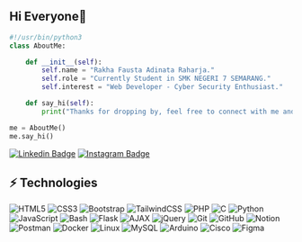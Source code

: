 ## Hi Everyone👋

```py
#!/usr/bin/python3
class AboutMe:

    def __init__(self):
        self.name = "Rakha Fausta Adinata Raharja."
        self.role = "Currently Student in SMK NEGERI 7 SEMARANG."
        self.interest = "Web Developer - Cyber Security Enthusiast."

    def say_hi(self):
        print("Thanks for dropping by, feel free to connect with me and explore my work here.")

me = AboutMe()
me.say_hi()
```

[![Linkedin Badge](https://img.shields.io/badge/-RakhaFausta-blue?style=flat-square&logo=Linkedin&logoColor=white&link=https://www.linkedin.com/in/rakha-fausta-17aba1286/)](https://www.linkedin.com/in/rakha-fausta-17aba1286/)
[![Instagram Badge](https://img.shields.io/badge/-rakhaafd-purple?style=flat-square&logo=Instagram&logoColor=white&link=https://instagram.com/rakhaafd)](https://instagram.com/rakhaafd)

## ⚡ Technologies

![HTML5](https://img.shields.io/badge/-HTML5-E34F26?style=flat-square&logo=html5&logoColor=white)
![CSS3](https://img.shields.io/badge/-CSS3-1572B6?style=flat-square&logo=css3)
![Bootstrap](https://img.shields.io/badge/-Bootstrap-563D7C?style=flat-square&logo=bootstrap)
![TailwindCSS](https://img.shields.io/badge/-TailwindCSS-38B2AC?style=flat-square&logo=tailwind-css)
![PHP](https://img.shields.io/badge/-PHP-777BB4?style=flat-square&logo=php)
![C](https://img.shields.io/badge/-C-00599C?style=flat-square&logo=c)
![Python](https://img.shields.io/badge/-Python-3670A0?style=flat-square&logo=python&logoColor=ffdd54)
![JavaScript](https://img.shields.io/badge/-JavaScript-F7DF1E?style=flat-square&logo=javascript&logoColor=black)
![Bash](https://img.shields.io/badge/-Bash-121011?style=flat-square&logo=gnu-bash&logoColor=white)
![Flask](https://img.shields.io/badge/-Flask-000000?style=flat-square&logo=flask&logoColor=white)
![AJAX](https://img.shields.io/badge/-AJAX-007EC6?style=flat-square&logo=javascript&logoColor=white)
![jQuery](https://img.shields.io/badge/-jQuery-0769AD?style=flat-square&logo=jquery&logoColor=white)
![Git](https://img.shields.io/badge/-Git-F05033?style=flat-square&logo=git)
![GitHub](https://img.shields.io/badge/-GitHub-181717?style=flat-square&logo=github)
![Notion](https://img.shields.io/badge/-Notion-000000?style=flat-square&logo=notion)
![Postman](https://img.shields.io/badge/-Postman-FF6C37?style=flat-square&logo=postman)
![Docker](https://img.shields.io/badge/-Docker-0db7ed?style=flat-square&logo=docker)
![Linux](https://img.shields.io/badge/-Linux-FCC624?style=flat-square&logo=linux&logoColor=black)
![MySQL](https://img.shields.io/badge/-MySQL-4479A1?style=flat-square&logo=mysql&logoColor=white)
![Arduino](https://img.shields.io/badge/-Arduino-00979D?style=flat-square&logo=Arduino&logoColor=white)
![Cisco](https://img.shields.io/badge/-Cisco-136AFE?style=flat-square&logo=cisco&logoColor=white)
![Figma](https://img.shields.io/badge/-Figma-F24E1E?style=flat-square&logo=figma&logoColor=white)
